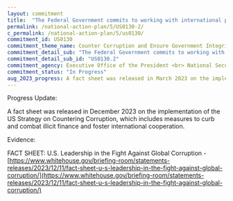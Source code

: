 ```yaml
---
layout: commitment
title:  "The Federal Government commits to working with international partners to further elevate international standards and practices against illicit finance, and continue to build the cooperative relationships to combat such conduct."
permalink: /national-action-plan/5/US0130-2/
c_permalink: /national-action-plan/5/us0130/
commitment_id: US0130
commitment_theme_name: Counter Corruption and Ensure Government Integrity and Accountability to the Public
commitment_detail_sub: "The Federal Government commits to working with international partners to further elevate international standards and practices against illicit finance, and continue to build the cooperative relationships to combat such conduct."
commitment_detail_sub_id: "US0130.2"
commitment_agency: Executive Office of the President <br> National Security Council
commitment_status: "In Progress"
aug_2023_progress: A fact sheet was released in March 2023 on the implementation of the US Strategy on Countering Corruption, which includes measures to curb and combat illicit finance and foster international cooperation. The fact sheet can be found here:<br><br><a href="https://www.whitehouse.gov/briefing-room/statements-releases/2023/03/29/fact-sheet-implementing-the-united-states-strategy-on-countering-corruption-accomplishments-and-renewed-commitment-in-the-year-of-action/">https://www.whitehouse.gov/briefing-room/statements-releases/2023/03/29/fact-sheet-implementing-the-united-states-strategy-on-countering-corruption-accomplishments-and-renewed-commitment-in-the-year-of-action/</a>
---
```

Progress Update: 

A fact sheet was released in December 2023 on the implementation of the US Strategy on Countering Corruption, which includes measures to curb and combat illicit finance and foster international cooperation. 

Evidence: 

FACT SHEET: U.S. Leadership in the Fight Against Global Corruption - [https://www.whitehouse.gov/briefing-room/statements-releases/2023/12/11/fact-sheet-u-s-leadership-in-the-fight-against-global-corruption/](https://www.whitehouse.gov/briefing-room/statements-releases/2023/12/11/fact-sheet-u-s-leadership-in-the-fight-against-global-corruption/)

